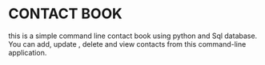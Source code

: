 # CONTACT BOOK
this is a simple command line contact book using python and Sql database. You can add, update , delete and view contacts from this command-line application.

